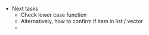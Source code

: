 - Next tasks
	- Check lower case function
	- Alternatively, how to confirm if item in list / vector
	-
